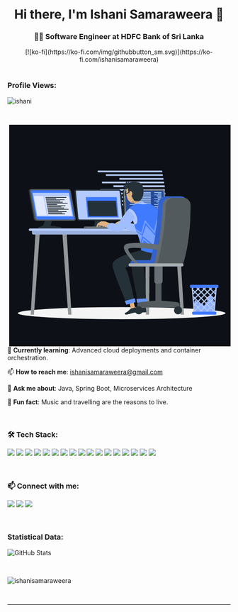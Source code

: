 <h1 align="center">Hi there, I'm Ishani Samaraweera 👋</h1>
<h3 align="center">👩‍💻 Software Engineer at HDFC Bank of Sri Lanka</h3>
<div align="center">	
[![ko-fi](https://ko-fi.com/img/githubbutton_sm.svg)](https://ko-fi.com/ishanisamaraweera)
</div>
<br>
<p align="right"> <h3>Profile Views:</h3> <img src="https://komarev.com/ghpvc/?username=ishanisamaraweera&label=Profile%20views&color=0e75b6&style=flat"
    alt="ishani" /> 
  </p>
<br>

<p><img align="right" src="https://github.com/ishanisamaraweera/ishanisamaraweera/blob/main/ishani.gif" alt="Ishani" /></p>

🌱 **Currently learning**: Advanced cloud deployments and container orchestration.

📫 **How to reach me**: ishanisamaraweera@gmail.com

💬 **Ask me about**: Java, Spring Boot, Microservices Architecture

🌟 **Fun fact**: Music and travelling are the reasons to live.

<br>

### 🛠 Tech Stack:

<p align="left">
 <img src=https://img.shields.io/badge/React.js-339933?style=for-the-badge&logo=reactdotjs&logoColor=black>
 <img src=https://img.shields.io/badge/JavaScript-F7DF1E?style=for-the-badge&logo=javascript&logoColor=black>
 <img src=https://img.shields.io/badge/json-5E5C5C?style=for-the-badge&logo=json&logoColor=white >
 <img src=https://img.shields.io/badge/npm-CB3837?style=for-the-badge&logo=npm&logoColor=white>
 <img src=https://img.shields.io/badge/Jira-0052CC?style=for-the-badge&logo=Jira&logoColor=white >
 <img src=https://img.shields.io/badge/Git-F05032?style=for-the-badge&logo=git&logoColor=white >
 <img src=https://img.shields.io/badge/Linux-FCC624?style=for-the-badge&logo=linux&logoColor=black >
 <img src=https://img.shields.io/badge/Microsoft_Office-D83B01?style=for-the-badge&logo=microsoft-office&logoColor=white>
 <img src=https://img.shields.io/badge/Figma-F24E1E?style=for-the-badge&logo=figma&logoColor=white>
<img src=https://img.shields.io/badge/Python-3776AB?style=for-the-badge&logo=python&logoColor=white>
<img src=https://img.shields.io/badge/Java-007396?style=for-the-badge&logo=java&logoColor=white>
<img src=https://img.shields.io/badge/Spring%20Boot-6DB33F?style=for-the-badge&logo=springboot&logoColor=white>
<img src=https://img.shields.io/badge/Struts-EE0000?style=for-the-badge&logo=apache&logoColor=white>
<img src=https://img.shields.io/badge/MySQL-4479A1?style=for-the-badge&logo=mysql&logoColor=white>
<img src=https://img.shields.io/badge/Oracle-F80000?style=for-the-badge&logo=oracle&logoColor=white>
<img src=https://img.shields.io/badge/MongoDB-47A248?style=for-the-badge&logo=mongodb&logoColor=white>
<img src=https://img.shields.io/badge/Jenkins-D24939?style=for-the-badge&logo=jenkins&logoColor=white>
</p>
</br>
<h3 align="left">📫 Connect with me:</h3>
<div align="left">

[<img src="https://img.shields.io/badge/linkedin-%230077B5.svg?&style=for-the-badge&logo=linkedin&logoColor=white" />](https://www.linkedin.com/in/ishanisamaraweera/) [<img src = "https://img.shields.io/badge/twitter-%2320A1F1.svg?&style=for-the-badge&logo=twitter&logoColor=white">](https://twitter.com/sa_ishani/)  [<img src = "https://img.shields.io/badge/facebook-%2320A1F1.svg?&style=for-the-badge&logo=facebook&logoColor=white">](https://www.facebook.com/ishoosa/)
</div>
<br>

<h3>Statistical Data:</h3>

![GitHub Stats](https://github-readme-stats.vercel.app/api?username=ishanisamaraweera&show_icons=true&theme=radical)

<br>
<p><img align="center"
    src="https://github-readme-stats.vercel.app/api/top-langs?username=ishanisamaraweera&show_icons=true&locale=en&layout=compact"
    alt="ishanisamaraweera" />
</p>
<br>

---
